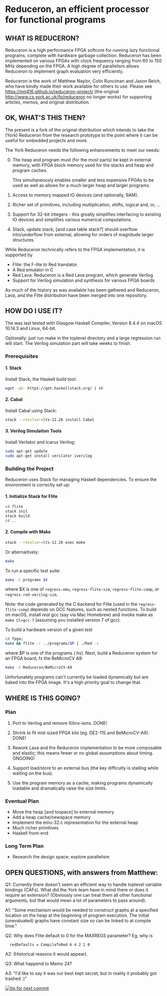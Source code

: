 # Reduceron, an efficient processor for functional programs

## WHAT IS REDUCERON?

Reduceron is a high performance FPGA softcore for running lazy functional
programs, complete with hardware garbage collection. Reduceron has been
implemented on various FPGAs with clock frequency ranging from 60 to 150
MHz depending on the FPGA. A high degree of parallelism allows Reduceron
to implement graph evaluation very efficiently.

Reduceron is the work of Matthew Naylor, Colin Runciman and Jason Reich,
who have kindly made their work available for others to use. Please see
https://mn416.github.io/reduceron-project/ (the original
http://www.cs.york.ac.uk/fp/reduceron no longer works) for supporting
articles, memos, and original distribution.

## OK, WHAT'S THIS THEN?

The present is a fork of the original distribution which intends to take
the (York) Reduceron from the research prototype to the point where it
can be useful for embedded projects and more.

The York Reduceron needs the following enhancements to meet our needs:

0.  The heap and program must (for the most parts) be kept in external
    memory, with FPGA block memory used for the stacks and heap and
    program caches.

    This simultaneously enables smaller and less expensive FPGAs to be
    used as well as allows for a much larger heap and larger programs.

1.  Access to memory mapped IO devices (and optionally, RAM).

2.  Richer set of primitives, including multiplication, shifts, logical
    and, or, ...

3.  Support for 32-bit integers - this greatly simplifies interfacing to
    existing IO devices and simplifies various numerical computations.

4.  Stack, update stack, [and case table stack?] should overflow
    into/underflow from external, allowing for orders of magnitude
    larger structures.

While Reduceron technically refers to the FPGA implementation, it is
supported by

- Flite: the F-lite to Red translator.
- A Red emulator in C
- Red Lava: Reduceron is a Red Lava program, which generate Verilog
- Support for Verilog simulation and synthesis for various FPGA boards

As much of the history as was available has been gathered and
Reduceron, Lava, and the Flite distribution have been merged into one
repository.

## HOW DO I USE IT?

The was last tested with Glasgow Haskell Compiler, Version 8.4.4 on
macOS 10.14.3 and Linux, 64-bit.

Optionally: just run make in the toplevel directory and a large
regression run will start. The Verilog simulation part will take weeks to
finish.

### Prerequisites

#### 1. **Stack**

Install Stack, the Haskell build tool:

```bash
wget -qO- https://get.haskellstack.org/ | sh
```

#### 2. **Cabal**

Install Cabal using Stack:

```bash
stack --resolver=lts-12.26 install Cabal
```

#### 3. **Verilog Simulation Tools**

Install Verilator and Icarus Verilog:

```bash
sudo apt-get update
sudo apt-get install verilator iverilog
```

### Building the Project

Reduceron uses Stack for managing Haskell dependencies. To ensure the environment is correctly set up:

#### 1. **Initialize Stack for Flite**

```bash
cd flite
stack init
stack build
cd ..
```

#### 2. **Compile with Make**

```bash
stack --resolver=lts-12.26 exec make
```

Or alternalitvely:

```bash
make
```

To run a specific test suite:

```bash
make -C programs $X
```

where $X is one of `regress-emu`, `regress-flite-sim`, `regress-flite-comp`, or
`regress-red-verilog-sim`.

Note: the code generated by the C backend for Flite (used in the
`regress-flite-comp`) depends on GCC features, such as nested
functions. To build on macOS, install _real_ gcc (say via Mac
Homebrew) and invoke make as `make CC=gcc-7` (assuming you installed
version 7 of gcc).

To build a hardware version of a given test
```bash
cd fpga; 
make && flite -r ../programs/$P | ./Red -v
```

where $P is one of the programs (.hs). Next, build a Reduceron system
for an FPGA board, fx the BeMicroCV A9:

```bash
make -C Reduceron/BeMicroCV-A9
```

Unfortunately programs can't currently be loaded dynamically but are
baked into the FPGA image. It's a high priority goal to change that.

## WHERE IS THIS GOING?

### Plan

1. Port to Verilog and remove Xilinx-isms. DONE!

2. Shrink to fit mid-sized FPGA kits (eg. DE2-115 and BeMicroCV-A9).
   DONE!

3. Rework Lava and the Reduceron implementation to be more
   composable and elastic; this means fewer or no global assumptions
   about timing. ONGOING!

4. Support load/store to an external bus (the key difficulty is
   stalling while waiting on the bus).

5. Use the program memory as a cache, making programs dynamically
   loadable and dramatically raise the size limits.

### Eventual Plan

- Move the heap [and tospace] to external memory
- Add a heap cache/newspace memory
- Implement the emu-32.c representation for the external heap
- Much richer primitives
- Haskell front-end

### Long Term Plan

- Research the design space; explore parallelism

## OPEN QUESTIONS, with answers from Matthew:

Q1: Currently there doesn't seem an efficient way to handle toplevel
variable bindings (CAFs). What did the York team have in mind there
or does it require an extension? (Obviously one can treat them all
other functional arguments, but that would mean a lot of parameters
to pass around).

A1: "Some mechanism would be needed to construct graphs at a specified
location on the heap at the beginning of program execution. The
initial (unevaluated) graphs have constant size so can be linked to at
compile time."

Q2: Why does Flite default to 0 for the MAXREGS parameter? Eg, why is

      redDefaults = CompileToRed 6 4 2 1 0

A2: (Historical reasons it would appear).

Q3: What happend to Memo 24?

A3: "I'd like to say it was our best kept secret, but in reality it
probably got trashed :)"

[![tip for next commit](http://prime4commit.com/projects/273.svg)](http://prime4commit.com/projects/273)
